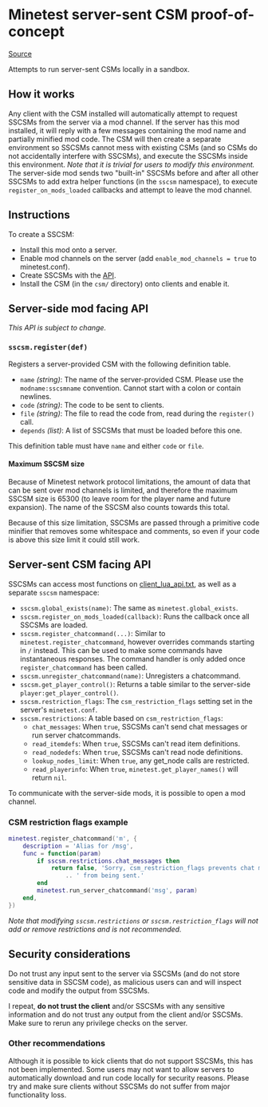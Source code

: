 # Minetest server-sent CSM proof-of-concept

[Source](https://git.minetest.land/luk3yx/sscsm)

Attempts to run server-sent CSMs locally in a sandbox.

## How it works

Any client with the CSM installed will automatically attempt to request SSCSMs
from the server via a mod channel. If the server has this mod installed, it
will reply with a few messages containing the mod name and partially minified
mod code. The CSM will then create a separate environment so SSCSMs cannot mess
with existing CSMs (and so CSMs do not accidentally interfere with SSCSMs), and
execute the SSCSMs inside this environment. *Note that it is trivial for users
to modify this environment.* The server-side mod sends two "built-in" SSCSMs
before and after all other SSCSMs to add extra helper functions (in the `sscsm`
namespace), to execute `register_on_mods_loaded` callbacks and attempt to leave
the mod channel.

## Instructions

To create a SSCSM:

 - Install this mod onto a server.
 - Enable mod channels on the server (add `enable_mod_channels = true` to
     minetest.conf).
 - Create SSCSMs with the [API](#api).
 - Install the CSM (in the `csm/` directory) onto clients and enable it.

## Server-side mod facing API

*This API is subject to change.*

### `sscsm.register(def)`

Registers a server-provided CSM with the following definition table.

 - `name` *(string)*: The name of the server-provided CSM. Please use the
        `modname:sscsmname` convention. Cannot start with a colon or contain
        newlines.
 - `code` *(string)*: The code to be sent to clients.
 - `file` *(string)*: The file to read the code from, read during the
        `register()` call.
 - `depends` *(list)*: A list of SSCSMs that must be loaded before this one.

This definition table must have `name` and either `code` or `file`.

#### Maximum SSCSM size

Because of Minetest network protocol limitations, the amount of data that can
be sent over mod channels is limited, and therefore the maximum SSCSM size is
65300 (to leave room for the player name and future expansion). The name of the
SSCSM also counts towards this total.

Because of this size limitation, SSCSMs are passed through a primitive code
minifier that removes some whitespace and comments, so even if your code is
above this size limit it could still work.

## Server-sent CSM facing API

SSCSMs can access most functions on [client_lua_api.txt](https://github.com/minetest/minetest/blob/master/doc/client_lua_api.txt), as well as a separate `sscsm` namespace:

 - `sscsm.global_exists(name)`: The same as `minetest.global_exists`.
 - `sscsm.register_on_mods_loaded(callback)`: Runs the callback once all SSCSMs
    are loaded.
 - `sscsm.register_chatcommand(...)`: Similar to
    `minetest.register_chatcommand`, however overrides commands starting in `/`
    instead. This can be used to make some commands have instantaneous
    responses. The command handler is only added once `register_chatcommand`
    has been called.
 - `sscsm.unregister_chatcommand(name)`: Unregisters a chatcommand.
 - `sscsm.get_player_control()`: Returns a table similar to the server-side
    `player:get_player_control()`.
 - `sscsm.restriction_flags`: The `csm_restriction_flags` setting set in
    the server's `minetest.conf`.
 - `sscsm.restrictions`: A table based on `csm_restriction_flags`:
    - `chat_messages`: When `true`, SSCSMs can't send chat messages or run
        server chatcommands.
    - `read_itemdefs`: When `true`, SSCSMs can't read item definitions.
    - `read_nodedefs`: When `true`, SSCSMs can't read node definitions.
    - `lookup_nodes_limit`: When `true`, any get_node calls are restricted.
    - `read_playerinfo`: When `true`, `minetest.get_player_names()` will return
        `nil`.

To communicate with the server-side mods, it is possible to open a mod
channel.

### CSM restriction flags example

```lua
minetest.register_chatcommand('m', {
    description = 'Alias for /msg',
    func = function(param)
        if sscsm.restrictions.chat_messages then
            return false, 'Sorry, csm_restriction_flags prevents chat messages'
                .. ' from being sent.'
        end
        minetest.run_server_chatcommand('msg', param)
    end,
})
```

*Note that modifying `sscsm.restrictions` or `sscsm.restriction_flags` will
not add or remove restrictions and is not recommended.*

## Security considerations

Do not trust any input sent to the server via SSCSMs (and do not store
sensitive data in SSCSM code), as malicious users can and will inspect code and
modify the output from SSCSMs.

I repeat, **do not trust the client** and/or SSCSMs with any sensitive
information and do not trust any output from the client and/or SSCSMs. Make
sure to rerun any privilege checks on the server.

### Other recommendations

Although it is possible to kick clients that do not support SSCSMs, this has
not been implemented. Some users may not want to allow servers to automatically
download and run code locally for security reasons. Please try and make sure
clients without SSCSMs do not suffer from major functionality loss.
